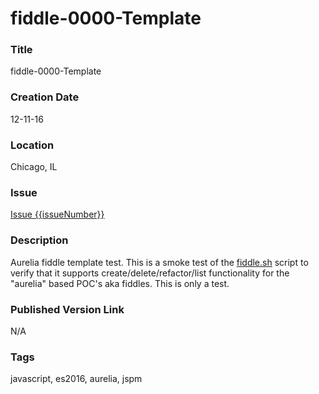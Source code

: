 fiddle-0000-Template
======

### Title

fiddle-0000-Template


### Creation Date

12-11-16


### Location

Chicago, IL


### Issue

[Issue {{issueNumber}}](https://github.com/bradyhouse/house/issues/{{issueNumber}})


### Description

Aurelia fiddle template test.  This is a smoke test of the [fiddle.sh](../../scripts/fiddle.sh) script to verify that
it supports create/delete/refactor/list functionality for the "aurelia" based POC's aka fiddles. This is only a test.


### Published Version Link

N/A


### Tags

javascript, es2016, aurelia, jspm
